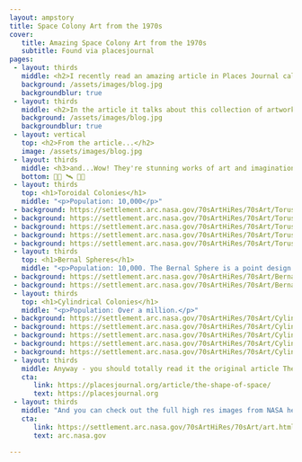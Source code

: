 ```yaml
---
layout: ampstory
title: Space Colony Art from the 1970s
cover:
   title: Amazing Space Colony Art from the 1970s
   subtitle: Found via placesjournal
pages: 
 - layout: thirds
   middle: <h2>I recently read an amazing article in Places Journal called The Shape of Space</h2>
   background: /assets/images/blog.jpg
   backgroundblur: true
 - layout: thirds
   middle: <h2>In the article it talks about this collection of artworks commissioned by NASA in the 70s to imagine what habitable space colonies might look like...</h2>       
   background: /assets/images/blog.jpg
   backgroundblur: true   
 - layout: vertical
   top: <h2>From the article...</h2>
   image: /assets/images/blog.jpg
 - layout: thirds
   middle: <h3>and...Wow! They're stunning works of art and imagination! Let's walk through them</h3>   
   bottom: 👩‍🚀 🛰 ️👨‍🚀
 - layout: thirds
   top: <h1>Toroidal Colonies</h1>
   middle: "<p>Population: 10,000</p>"
 - background: https://settlement.arc.nasa.gov/70sArtHiRes/70sArt/Torus_Exterior_AC76-0525_1920.jpg
 - background: https://settlement.arc.nasa.gov/70sArtHiRes/70sArt/Torus_Cutaway_AC75-1086-1_1920.jpg
 - background: https://settlement.arc.nasa.gov/70sArtHiRes/70sArt/Torus_Interior_AC75-2621_1920.jpg
 - background: https://settlement.arc.nasa.gov/70sArtHiRes/70sArt/Torus_Construction_AC75-1886_1920.jpg
 - background: https://settlement.arc.nasa.gov/70sArtHiRes/70sArt/Torus_Model_AC76-0492.1_1920.jpg
 - layout: thirds
   top: <h1>Bernal Spheres</h1>
   middle: "<p>Population: 10,000. The Bernal Sphere is a point design with a spherical living area.</p>" 
 - background: https://settlement.arc.nasa.gov/70sArtHiRes/70sArt/Bernal_Exterior_AC76-0965_1920.jpg
 - background: https://settlement.arc.nasa.gov/70sArtHiRes/70sArt/Bernal_Interior_AC76-0628_1920.jpg       
 - layout: thirds
   top: <h1>Cylindrical Colonies</h1>
   middle: "<p>Population: Over a million.</p>" 
 - background: https://settlement.arc.nasa.gov/70sArtHiRes/70sArt/Cylinder_Exterior_AC75-1085_1920.jpg
 - background: https://settlement.arc.nasa.gov/70sArtHiRes/70sArt/Cylinder_Interior_AC75-1086_1920.jpg
 - background: https://settlement.arc.nasa.gov/70sArtHiRes/70sArt/Cylinder_Endcap_AC75-1883_1920.jpg
 - background: https://settlement.arc.nasa.gov/70sArtHiRes/70sArt/Cylinder_Eclipse_AC75-1920_1920.jpg
 - background: https://settlement.arc.nasa.gov/70sArtHiRes/70sArt/Cylinder_Multiple_AC75-1921_1920.jpg
 - layout: thirds
   middle: Anyway - you should totally read it the original article The Shape of Space...
   cta:
      link: https://placesjournal.org/article/the-shape-of-space/
      text: https://placesjournal.org   
 - layout: thirds
   middle: "And you can check out the full high res images from NASA here:"
   cta:
      link: https://settlement.arc.nasa.gov/70sArtHiRes/70sArt/art.html
      text: arc.nasa.gov         

---
```

